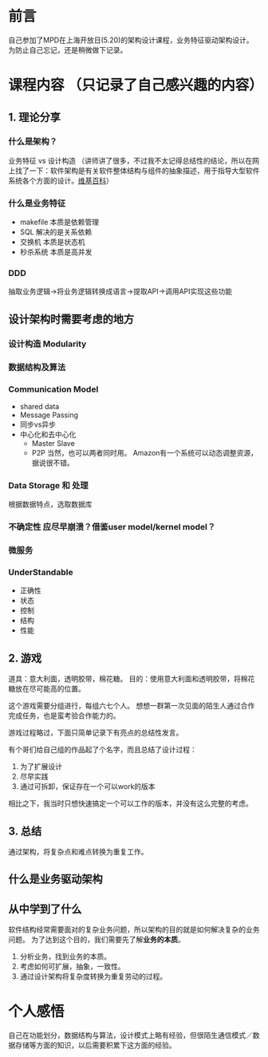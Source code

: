 # 前言

自己参加了MPD在上海开放日(5.20)的架构设计课程，业务特征驱动架构设计。
为防止自己忘记，还是稍微做下记录。

# 课程内容 （只记录了自己感兴趣的内容）
## 1. 理论分享
### 什么是架构？
业务特征 vs 设计构造 （讲师讲了很多，不过我不太记得总结性的结论，所以在网上找了一下：软件架构是有关软件整体结构与组件的抽象描述，用于指导大型软件系统各个方面的设计。[维基百科](https://zh.wikipedia.org/wiki/%E8%BD%AF%E4%BB%B6%E6%9E%B6%E6%9E%84)）

### 什么是业务特征

- makefile 本质是依赖管理
- SQL 解决的是关系依赖
- 交换机 本质是状态机
- 秒杀系统 本质是高并发

### DDD
抽取业务逻辑->将业务逻辑转换成语言->提取API->调用API实现这些功能

## 设计架构时需要考虑的地方
### 设计构造 Modularity
### 数据结构及算法
### Communication Model
  - shared data
  - Message Passing
  - 同步vs异步
  - 中心化和去中心化
     - Master Slave
     - P2P
     当然，也可以两者同时用。 Amazon有一个系统可以动态调整资源，据说很不错。
###  Data Storage 和 处理
   根据数据特点，选取数据库

### 不确定性 应尽早崩溃？借鉴user model/kernel model？
### 微服务 

### UnderStandable
  - 正确性
  - 状态
  - 控制
  - 结构
  - 性能


## 2. 游戏
道具：意大利面，透明胶带，棉花糖。
目的：使用意大利面和透明胶带，将棉花糖放在尽可能高的位置。

这个游戏需要分组进行，每组六七个人。
想想一群第一次见面的陌生人通过合作完成任务，也是蛮考验合作能力的。

游戏过程略过，下面只简单记录下有亮点的总结性发言。

有个哥们给自己组的作品起了个名字，而且总结了设计过程：
1. 为了扩展设计
2. 尽早实践
3. 通过可拆卸，保证存在一个可以work的版本

相比之下，我当时只想快速搞定一个可以工作的版本，并没有这么完整的考虑。

## 3. 总结
通过架构，将复杂点和难点转换为重复工作。

## 什么是业务驱动架构

## 从中学到了什么
软件结构经常需要面对的复杂业务问题，所以架构的目的就是如何解决复杂的业务问题。
为了达到这个目的，我们需要先了解**业务的本质**。

1. 分析业务，找到业务的本质。
2. 考虑如何可扩展，抽象，一致性。
3. 通过设计架构将复杂度转换为重复劳动的过程。

# 个人感悟

自己在功能划分，数据结构与算法，设计模式上略有经验，但很陌生通信模式／数据存储等方面的知识，以后需要积累下这方面的经验。
